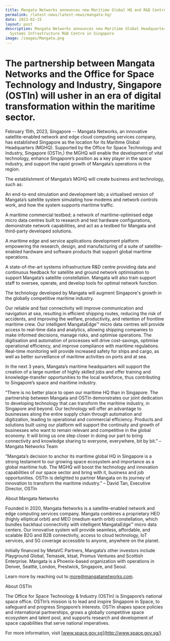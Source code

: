```yaml
---
title: Mangata Networks announces new Maritime Global HQ and R&D Centre in Singapore
permalink: /latest-news/latest-news/mangata-hq/
date: 2023-02-15
layout: post
description: Mangata Networks announces new Maritime Global Headquarters and
  Systems Infrastructure R&D Centre in Singapore
image: /images/Mangata.png
---
```

# The partnership between Mangata Networks and the Office for Space Technology and Industry, Singapore (OSTIn) will usher in an era of digital transformation within the maritime sector.

February 15th, 2023, Singapore -- Mangata Networks, an innovative satellite-enabled network and edge cloud computing services company, has established Singapore as the location for its Maritime Global Headquarters (MGHQ). Supported by the Office for Space Technology and Industry, Singapore (OSTIn,) the MGHQ will enable the development of vital technology, enhance Singapore’s position as a key player in the space industry, and support the rapid growth of Mangata’s operations in the region.  
  
The establishment of Mangata’s MGHQ will create business and technology, such as:  
  
An end-to-end simulation and development lab; a virtualised version of Mangata’s satellite system simulating how modems and network controls work, and how the system supports maritime traffic.  
  
A maritime commercial testbed; a network of maritime-optimised edge micro data centres built to research and test hardware configurations, demonstrate network capabilities, and act as a testbed for Mangata and third-party developed solutions.  
  
A maritime edge and service applications development platform empowering the research, design, and manufacturing of a suite of satellite-enabled hardware and software products that support global maritime operations.  
  
A state-of-the-art systems infrastructure R&D centre providing data and continuous feedback for satellite and ground network optimisation to support Mangata’s satellite constellation. Mangata will also train support staff to oversee, operate, and develop tools for optimal network function.  
  
The technology developed by Mangata will augment Singapore's growth in the globally competitive maritime industry.  
  
Our reliable and fast connectivity will improve communication and navigation at sea, resulting in efficient shipping routes, reducing the risk of accidents, and improving the welfare, productivity, and retention of frontline maritime crew. Our intelligent MangataEdge™ micro data centres will provide access to real-time data and analytics, allowing shipping companies to make informed decisions, manage risks, and optimise operations. The digitisation and automation of processes will drive cost-savings, optimise operational efficiency, and improve compliance with maritime regulations. Real-time monitoring will provide increased safety for ships and cargo, as well as better surveillance of maritime activities on ports and at sea.  
  
In the next 3 years, Mangata’s maritime headquarters will support the creation of a large number of highly skilled jobs and offer training and knowledge-transfer opportunities to the local workforce, thus contributing to Singapore’s space and maritime industry.  
  
“There is no better place to open our maritime HQ than in Singapore. The partnership between Mangata and OSTIn demonstrates our joint dedication to developing technology that can transform the maritime industry, in Singapore and beyond. Our technology will offer an advantage to businesses along the entire supply chain through automation and digitization, leading to operational and commercial efficiency. Products and solutions built using our platform will support the continuity and growth of businesses who want to remain relevant and competitive in the global economy. It will bring us one step closer in doing our part to bring connectivity and knowledge sharing to everyone, everywhere, bit by bit.” – Mangata Networks Team  
  
“Mangata’s decision to anchor its maritime global HQ in Singapore is a strong testament to our growing space ecosystem and importance as a global maritime hub. The MGHQ will boost the technology and innovation capabilities of our space sector and bring with it, business and job opportunities. OSTIn is delighted to partner Mangata on its journey of innovation to transform the maritime industry.” – David Tan, Executive Director, OSTIn  
  
About Mangata Networks  
  
Founded in 2020, Mangata Networks is a satellite-enabled network and edge computing services company. Mangata combines a proprietary HEO (highly elliptical orbit) and MEO (medium earth orbit) constellation, which bundles backhaul connectivity with intelligent MangataEdge™ micro data centers. Our innovative system will provide seamless, affordable, and scalable B2G and B2B connectivity, access to cloud technology, IoT services, and 5G coverage accessible to anyone, anywhere on the planet.  
  
Initially financed by MetaVC Partners, Mangata’s other investors include Playground Global, Temasek, ktsat, Promus Ventures and Scottish Enterprise. Mangata is a Phoenix-based organization with operations in Denver, Seattle, London, Prestwick, Singapore, and Seoul.  
  
Learn more by reaching out to [more@mangatanetworks.com](mailto:more@mangatanetworks.com).  
  
About OSTIn  
  
The Office for Space Technology & Industry (OSTIn) is Singapore’s national space office. OSTIn’s mission is to lead and inspire Singapore in Space, to safeguard and progress Singapore’s interests. OSTIn shapes space policies and international partnerships, grows a globally competitive space ecosystem and talent pool, and supports research and development of space capabilities that serve national imperatives.  
  
For more information, visit [www.space.gov.sg](http://www.space.gov.sg/)